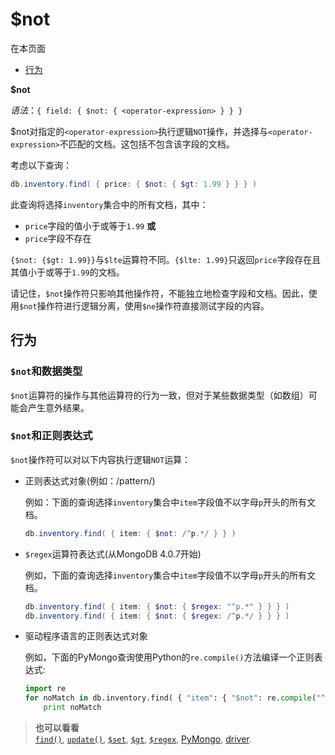# [ ](#)$not

[]()

在本页面

* [行为](#behavior)

**$not**

*语法*：`{ field: { $not: { <operator-expression> } } }`

$not对指定的`<operator-expression>`执行逻辑`NOT`操作，并选择与`<operator-expression>`不匹配的文档。这包括不包含该字段的文档。

考虑以下查询：

```powershell
db.inventory.find( { price: { $not: { $gt: 1.99 } } } )
```

此查询将选择`inventory`集合中的所有文档，其中：

- `price`字段的值小于或等于`1.99` **或**
- `price`字段不存在

`{$not: {$gt: 1.99}}`与`$lte`运算符不同。`{$lte: 1.99}`只返回`price`字段存在且其值小于或等于`1.99`的文档。

请记住，`$not`操作符只影响其他操作符，不能独立地检查字段和文档。因此，使用`$not`操作符进行逻辑分离，使用`$ne`操作符直接测试字段的内容。

## <span id="behavior">行为</span>

### `$not`和数据类型

`$not`运算符的操作与其他运算符的行为一致，但对于某些数据类型（如数组）可能会产生意外结果。

### `$not`和正则表达式

`$not`操作符可以对以下内容执行逻辑`NOT`运算：

* 正则表达式对象(例如：/pattern/)

  例如：下面的查询选择`inventory`集合中`item`字段值不以字母`p`开头的所有文档。

  ```powershell
  db.inventory.find( { item: { $not: /^p.*/ } } )
  ```

* `$regex`运算符表达式(从MongoDB 4.0.7开始)

  例如，下面的查询选择`inventory`集合中`item`字段值不以字母`p`开头的所有文档。

  ```powershell
  db.inventory.find( { item: { $not: { $regex: "^p.*" } } } )
  db.inventory.find( { item: { $not: { $regex: /^p.*/ } } } )
  ```

* 驱动程序语言的正则表达式对象

  例如，下面的PyMongo查询使用Python的`re.compile()`方法编译一个正则表达式:

  ```python
  import re
  for noMatch in db.inventory.find( { "item": { "$not": re.compile("^p.*") } } ):
      print noMatch
  ```

> **也可以看看**<br />
> [`find()`](), [`update()`](), [`$set`](), [`$gt`](), [`$regex`](), [PyMongo](), [driver]().